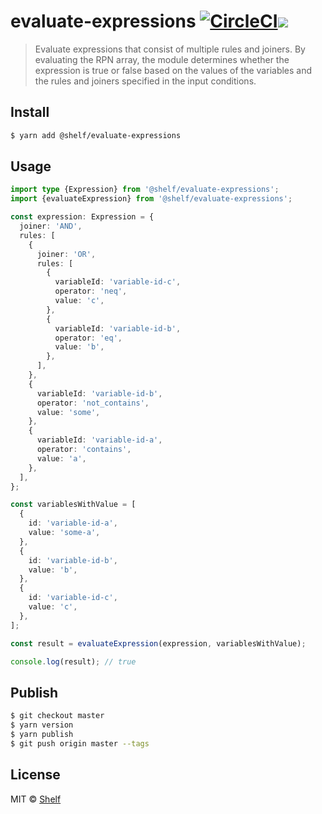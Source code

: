 # evaluate-expressions [![CircleCI](https://dl.circleci.com/status-badge/img/gh/shelfio/evaluate-expressions/tree/master.svg?style=svg)](https://circleci.com/gh/shelfio/evaluate-expressions/tree/master)![](https://img.shields.io/badge/code_style-prettier-ff69b4.svg)

> Evaluate expressions that consist of multiple rules and joiners. By evaluating the RPN array, the module determines whether the expression is true or false based on the values of the variables and the rules and joiners specified in the input conditions.

## Install

```sh
$ yarn add @shelf/evaluate-expressions
```

## Usage

```ts
import type {Expression} from '@shelf/evaluate-expressions';
import {evaluateExpression} from '@shelf/evaluate-expressions';

const expression: Expression = {
  joiner: 'AND',
  rules: [
    {
      joiner: 'OR',
      rules: [
        {
          variableId: 'variable-id-c',
          operator: 'neq',
          value: 'c',
        },
        {
          variableId: 'variable-id-b',
          operator: 'eq',
          value: 'b',
        },
      ],
    },
    {
      variableId: 'variable-id-b',
      operator: 'not_contains',
      value: 'some',
    },
    {
      variableId: 'variable-id-a',
      operator: 'contains',
      value: 'a',
    },
  ],
};

const variablesWithValue = [
  {
    id: 'variable-id-a',
    value: 'some-a',
  },
  {
    id: 'variable-id-b',
    value: 'b',
  },
  {
    id: 'variable-id-c',
    value: 'c',
  },
];

const result = evaluateExpression(expression, variablesWithValue);

console.log(result); // true
```

## Publish

```sh
$ git checkout master
$ yarn version
$ yarn publish
$ git push origin master --tags
```

## License

MIT © [Shelf](https://shelf.io)
